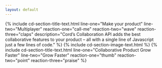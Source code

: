 ```yaml
---
layout: default
---
```


{% include cd-section-title-text.html line-one="Make your product" line-two="Multiplayer" reaction-one="call-me" reaction-two="wave" reaction-three="claps" description="Cord’s <span class='droplet'>Collaboration API</span> adds the best collaborative features to your product – all with a single line of Javascript just a few lines of code." %}
{% include cd-section-image-text.html %}
{% include cd-section-title-text.html line-one="Collaborative Product Grow Faster" line-two="Grow Faster" reaction-one="thumb" reaction-two="point" reaction-three="praise" %}
